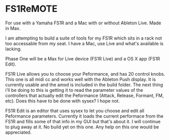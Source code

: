 # FS1ReMOTE
For use with a Yamaha FS1R and a Mac with or without Ableton Live. Made in Max.

I am attempting to build a suite of tools for my FS1R which sits in a rack not too accessable from my seat.  I have a Mac, use Live and what's available is lacking.

Phase One will be a Max for Live device (FS1R Live) and a OS X app (FS1R Edit).  

FS1R Live allows you to choose your Peformance, and has 20 control knobs.  This one is all midi cc and works well with the Ableton Push display. It is currently usable and the amxd is included in the build folder. The next thing i'll be doing to this is getting it to read the parameter values of the controllers that actually edit the Peformance (Attack, Release, Formant, FM, etc).  Does this have to be done with sysex? I hope not.

FS1R Edit is an editor that uses sysex to let you choose and edit all Peformance parameters. Currently it loads the current performace from the FS1R and fills some of that info in my GUI but that's about it.  I will continue to plug away at it.  No build yet on this one.  Any help on this one would be appreciated.
